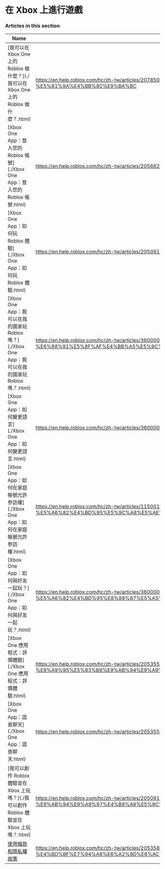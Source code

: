 # 在 Xbox 上進行遊戲  
### Articles in this section
Name|URL
-|-
[我可以在 Xbox One 上的 Roblox 做什麼？](./我可以在 Xbox One 上的 Roblox 做什麼？.html) |https://en.help.roblox.com/hc/zh-tw/articles/207850783-%E6%88%91%E5%8F%AF%E4%BB%A5%E5%9C%A8-Xbox-One-%E4%B8%8A%E7%9A%84-Roblox-%E5%81%9A%E4%BB%80%E9%BA%BC
[Xbox One App：登入您的 Roblox 帳號](./Xbox One App：登入您的 Roblox 帳號.html) |https://en.help.roblox.com/hc/zh-tw/articles/205662594-Xbox-One-App-%E7%99%BB%E5%85%A5%E6%82%A8%E7%9A%84-Roblox-%E5%B8%B3%E8%99%9F
[Xbox One App：如何玩 Roblox 體驗](./Xbox One App：如何玩 Roblox 體驗.html) |https://en.help.roblox.com/hc/zh-tw/articles/205091984-Xbox-One-App-%E5%A6%82%E4%BD%95%E7%8E%A9-Roblox-%E9%AB%94%E9%A9%97
[Xbox One App：我可以在我的國家玩 Roblox 嗎？](./Xbox One App：我可以在我的國家玩 Roblox 嗎？.html) |https://en.help.roblox.com/hc/zh-tw/articles/360000334743-Xbox-One-App-%E6%88%91%E5%8F%AF%E4%BB%A5%E5%9C%A8%E6%88%91%E7%9A%84%E5%9C%8B%E5%AE%B6%E7%8E%A9-Roblox-%E5%97%8E
[Xbox One App：如何變更語言](./Xbox One App：如何變更語言.html) |https://en.help.roblox.com/hc/zh-tw/articles/360000273466-Xbox-One-App-%E5%A6%82%E4%BD%95%E8%AE%8A%E6%9B%B4%E8%AA%9E%E8%A8%80
[Xbox One App：如何在家庭帳號允許參訪權](./Xbox One App：如何在家庭帳號允許參訪權.html) |https://en.help.roblox.com/hc/zh-tw/articles/115001279786-Xbox-One-App-%E5%A6%82%E4%BD%95%E5%9C%A8%E5%AE%B6%E5%BA%AD%E5%B8%B3%E8%99%9F%E5%85%81%E8%A8%B1%E5%8F%83%E8%A8%AA%E6%AC%8A
[Xbox One App：如何與好友一起玩？](./Xbox One App：如何與好友一起玩？.html) |https://en.help.roblox.com/hc/zh-tw/articles/360000334526-Xbox-One-App-%E5%A6%82%E4%BD%95%E8%88%87%E5%A5%BD%E5%8F%8B%E4%B8%80%E8%B5%B7%E7%8E%A9
[Xbox One 應用程式：評價體驗](./Xbox One 應用程式：評價體驗.html) |https://en.help.roblox.com/hc/zh-tw/articles/205355420-Xbox-One-%E6%87%89%E7%94%A8%E7%A8%8B%E5%BC%8F-%E8%A9%95%E5%83%B9%E9%AB%94%E9%A9%97
[Xbox One App：語音聊天](./Xbox One App：語音聊天.html) |https://en.help.roblox.com/hc/zh-tw/articles/205355430-Xbox-One-App-%E8%AA%9E%E9%9F%B3%E8%81%8A%E5%A4%A9
[我可以創作 Roblox 體驗並在 Xbox 上玩嗎？](./我可以創作 Roblox 體驗並在 Xbox 上玩嗎？.html) |https://en.help.roblox.com/hc/zh-tw/articles/205091994-%E6%88%91%E5%8F%AF%E4%BB%A5%E5%89%B5%E4%BD%9C-Roblox-%E9%AB%94%E9%A9%97%E4%B8%A6%E5%9C%A8-Xbox-%E4%B8%8A%E7%8E%A9%E5%97%8E
[使用條款和隱私權政策](./使用條款和隱私權政策.html) |https://en.help.roblox.com/hc/zh-tw/articles/205358110-%E4%BD%BF%E7%94%A8%E6%A2%9D%E6%AC%BE%E5%92%8C%E9%9A%B1%E7%A7%81%E6%AC%8A%E6%94%BF%E7%AD%96